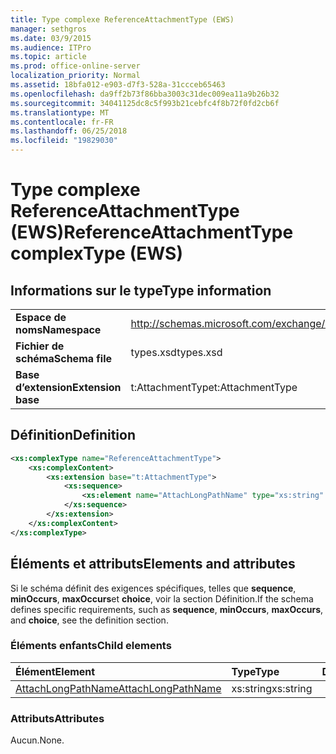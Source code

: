 ```yaml
---
title: Type complexe ReferenceAttachmentType (EWS)
manager: sethgros
ms.date: 03/9/2015
ms.audience: ITPro
ms.topic: article
ms.prod: office-online-server
localization_priority: Normal
ms.assetid: 18bfa012-e903-d7f3-528a-31ccceb65463
ms.openlocfilehash: da9ff2b73f86bba3003c31dec009ea11a9b26b32
ms.sourcegitcommit: 34041125dc8c5f993b21cebfc4f8b72f0fd2cb6f
ms.translationtype: MT
ms.contentlocale: fr-FR
ms.lasthandoff: 06/25/2018
ms.locfileid: "19829030"
---
```

# <a name="referenceattachmenttype-complextype-ews"></a><span data-ttu-id="07462-102">Type complexe ReferenceAttachmentType (EWS)</span><span class="sxs-lookup"><span data-stu-id="07462-102">ReferenceAttachmentType complexType (EWS)</span></span>

## <a name="type-information"></a><span data-ttu-id="07462-103">Informations sur le type</span><span class="sxs-lookup"><span data-stu-id="07462-103">Type information</span></span>

|||
|:-----|:-----|
|<span data-ttu-id="07462-104">**Espace de noms**</span><span class="sxs-lookup"><span data-stu-id="07462-104">**Namespace**</span></span> <br/> |http://schemas.microsoft.com/exchange/services/2006/types  <br/> |
|<span data-ttu-id="07462-105">**Fichier de schéma**</span><span class="sxs-lookup"><span data-stu-id="07462-105">**Schema file**</span></span> <br/> |<span data-ttu-id="07462-106">types.xsd</span><span class="sxs-lookup"><span data-stu-id="07462-106">types.xsd</span></span>  <br/> |
|<span data-ttu-id="07462-107">**Base d’extension**</span><span class="sxs-lookup"><span data-stu-id="07462-107">**Extension base**</span></span> <br/> |<span data-ttu-id="07462-108">t:AttachmentType</span><span class="sxs-lookup"><span data-stu-id="07462-108">t:AttachmentType</span></span>  <br/> |
   
## <a name="definition"></a><span data-ttu-id="07462-109">Définition</span><span class="sxs-lookup"><span data-stu-id="07462-109">Definition</span></span>

```XML
<xs:complexType name="ReferenceAttachmentType">
    <xs:complexContent>
        <xs:extension base="t:AttachmentType">
            <xs:sequence>
                <xs:element name="AttachLongPathName" type="xs:string" maxOccurs="1" minOccurs="0"></xs:element>
            </xs:sequence>
        </xs:extension>
    </xs:complexContent>
</xs:complexType>

```

## <a name="elements-and-attributes"></a><span data-ttu-id="07462-110">Éléments et attributs</span><span class="sxs-lookup"><span data-stu-id="07462-110">Elements and attributes</span></span>

<span data-ttu-id="07462-111">Si le schéma définit des exigences spécifiques, telles que **sequence**, **minOccurs**, **maxOccurs**et **choice**, voir la section Définition.</span><span class="sxs-lookup"><span data-stu-id="07462-111">If the schema defines specific requirements, such as **sequence**, **minOccurs**, **maxOccurs**, and **choice**, see the definition section.</span></span> 
  
### <a name="child-elements"></a><span data-ttu-id="07462-112">Éléments enfants</span><span class="sxs-lookup"><span data-stu-id="07462-112">Child elements</span></span>

|<span data-ttu-id="07462-113">**Élément**</span><span class="sxs-lookup"><span data-stu-id="07462-113">**Element**</span></span>|<span data-ttu-id="07462-114">**Type**</span><span class="sxs-lookup"><span data-stu-id="07462-114">**Type**</span></span>|<span data-ttu-id="07462-115">**Description**</span><span class="sxs-lookup"><span data-stu-id="07462-115">**Description**</span></span>|
|:-----|:-----|:-----|
|[<span data-ttu-id="07462-116">AttachLongPathName</span><span class="sxs-lookup"><span data-stu-id="07462-116">AttachLongPathName</span></span>](http://msdn.microsoft.com/library/98464422-2c13-8d33-0fe3-b1978f2d5b4a%28Office.15%29.aspx) <br/> |<span data-ttu-id="07462-117">xs:string</span><span class="sxs-lookup"><span data-stu-id="07462-117">xs:string</span></span>  <br/> ||
   
### <a name="attributes"></a><span data-ttu-id="07462-118">Attributs</span><span class="sxs-lookup"><span data-stu-id="07462-118">Attributes</span></span>

<span data-ttu-id="07462-119">Aucun.</span><span class="sxs-lookup"><span data-stu-id="07462-119">None.</span></span>
  

